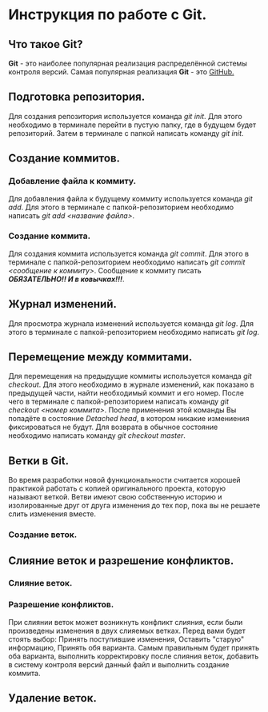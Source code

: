 # Инструкция по работе с Git.

## Что такое Git?

**Git** - это наиболее популярная реализация распределённой системы контроля версий. Самая популярная реализация **Git** - это [GitHub.](https://github.com/)

## Подготовка репозитория.
Для создания репозитория используется команда *git init*. Для этого необходимо в терминале перейти в пустую папку, где в будущем будет репозиторий. Затем в терминале с папкой написать команду *git init*. 

## Создание коммитов.

### Добавление файла к коммиту.
Для добавления файла к будущему коммиту используется команда *git add*. Для этого в терминале с папкой-репозиторием необходимо написать *git add <название файла>*.

### Создание коммита.
Для создания коммита используется команда *git commit*. Для этого в терминале с папкой-репозиторием необходимо написать *git commit <сообщение к коммиту>*. Сообщение к коммиту писать ***ОБЯЗАТЕЛЬНО!! И в ковычках!!!***. 

## Журнал изменений.
Для просмотра журнала изменений используется команда *git log*. Для этого в терминале с папкой-репозиторием необходимо написать *git log*.

## Перемещение между коммитами.
Для перемещения на предыдущие коммиты используется команда *git checkout*. Для этого необходимо в журнале изменений, как показано в предыдущей части, найти необходимый коммит и его номер. После чего в терминале с папкой-репозиторием написать команду *git checkout <номер коммита>*.
После применения этой команды Вы попадёте в состояние *Detached head*, в котором никакие измениения фиксироваться не будут. Для возврата в обычное состояние необходимо написать команду *git checkout master*.

## Ветки в Git.
Во время разработки новой функциональности считается хорошей практикой работать с копией оригинального проекта, которую называют веткой. Ветви имеют свою собственную историю и изолированные друг от друга изменения до тех пор, пока вы не решаете слить изменения вместе.
### Создание веток.

## Слияние веток и разрешение конфликтов.

### Слияние веток.

### Разрешение конфликтов.
При слиянии веток может возникнуть конфликт слияния, если были произведены изменения в двух слияемых ветках. Перед вами будет стоять выбор: Принять поступившие изменения, Оставить "старую" информацию, Принять обя варианта. Самым правильным будет принять оба варианта, выполнить корректировку после слияния веток, добавить в систему контроля версий данный файл и выполнить создание коммита.

## Удаление веток.